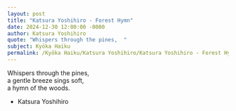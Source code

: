 ```yaml
---
layout: post
title: "Katsura Yoshihiro - Forest Hymn"
date: 2024-12-30 12:00:00 -0000
author: Katsura Yoshihiro
quote: "Whispers through the pines,  "
subject: Kyōka Haiku
permalink: /Kyōka Haiku/Katsura Yoshihiro/Katsura Yoshihiro - Forest Hymn
---
```


Whispers through the pines,  
a gentle breeze sings soft,  
a hymn of the woods.

- Katsura Yoshihiro
